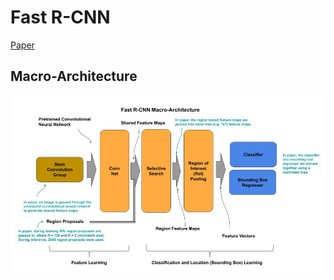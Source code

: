 
# Fast R-CNN

[Paper](https://arxiv.org/pdf/1504.08083.pdf)

## Macro-Architecture

<img src='macro.jpg'>
